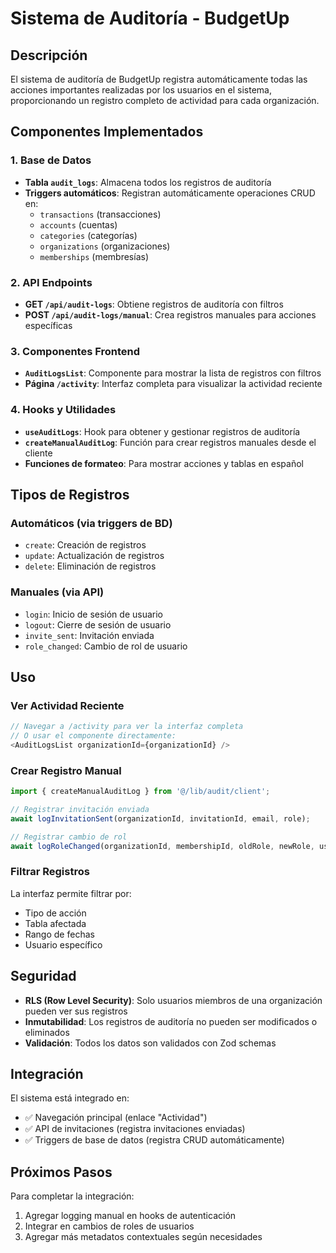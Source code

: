 # Sistema de Auditoría - BudgetUp

## Descripción

El sistema de auditoría de BudgetUp registra automáticamente todas las acciones importantes realizadas por los usuarios en el sistema, proporcionando un registro completo de actividad para cada organización.

## Componentes Implementados

### 1. Base de Datos

- **Tabla `audit_logs`**: Almacena todos los registros de auditoría
- **Triggers automáticos**: Registran automáticamente operaciones CRUD en:
  - `transactions` (transacciones)
  - `accounts` (cuentas)
  - `categories` (categorías)
  - `organizations` (organizaciones)
  - `memberships` (membresías)

### 2. API Endpoints

- **GET `/api/audit-logs`**: Obtiene registros de auditoría con filtros
- **POST `/api/audit-logs/manual`**: Crea registros manuales para acciones específicas

### 3. Componentes Frontend

- **`AuditLogsList`**: Componente para mostrar la lista de registros con filtros
- **Página `/activity`**: Interfaz completa para visualizar la actividad reciente

### 4. Hooks y Utilidades

- **`useAuditLogs`**: Hook para obtener y gestionar registros de auditoría
- **`createManualAuditLog`**: Función para crear registros manuales desde el cliente
- **Funciones de formateo**: Para mostrar acciones y tablas en español

## Tipos de Registros

### Automáticos (via triggers de BD)
- `create`: Creación de registros
- `update`: Actualización de registros
- `delete`: Eliminación de registros

### Manuales (via API)
- `login`: Inicio de sesión de usuario
- `logout`: Cierre de sesión de usuario
- `invite_sent`: Invitación enviada
- `role_changed`: Cambio de rol de usuario

## Uso

### Ver Actividad Reciente
```typescript
// Navegar a /activity para ver la interfaz completa
// O usar el componente directamente:
<AuditLogsList organizationId={organizationId} />
```

### Crear Registro Manual
```typescript
import { createManualAuditLog } from '@/lib/audit/client';

// Registrar invitación enviada
await logInvitationSent(organizationId, invitationId, email, role);

// Registrar cambio de rol
await logRoleChanged(organizationId, membershipId, oldRole, newRole, userEmail);
```

### Filtrar Registros
La interfaz permite filtrar por:
- Tipo de acción
- Tabla afectada
- Rango de fechas
- Usuario específico

## Seguridad

- **RLS (Row Level Security)**: Solo usuarios miembros de una organización pueden ver sus registros
- **Inmutabilidad**: Los registros de auditoría no pueden ser modificados o eliminados
- **Validación**: Todos los datos son validados con Zod schemas

## Integración

El sistema está integrado en:
- ✅ Navegación principal (enlace "Actividad")
- ✅ API de invitaciones (registra invitaciones enviadas)
- ✅ Triggers de base de datos (registra CRUD automáticamente)

## Próximos Pasos

Para completar la integración:
1. Agregar logging manual en hooks de autenticación
2. Integrar en cambios de roles de usuarios
3. Agregar más metadatos contextuales según necesidades